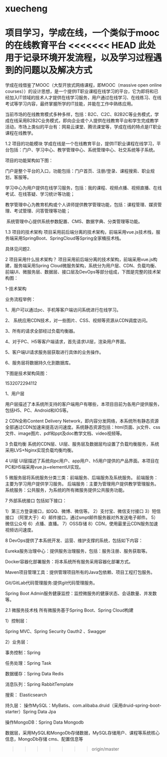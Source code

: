# xuecheng
项目学习，学成在线，一个类似于mooc的在线教育平台
<<<<<<< HEAD
此处用于记录环境开发流程，以及学习过程遇到的问题以及解决方式
=======
学成在线借鉴了MOOC（大型开放式网络课程，即MOOC（massive open online courses））的设计思想，是一个提供IT职业课程在线学习的平台，它为即将和已经加入IT领域的技术人才提供在线学习服务，用户通过在线学习、在线练习、在线考试等学习内容，最终掌握所学的IT技能，并能在工作中熟练应用。

​	当前市场的在线教育模式多种多样，包括：B2C、C2C、B2B2C等业务模式，学成在线采用B2B2C业务模式，即向企业或个人提供在线教育平台和学生完成教学活动，市场上类似的平台有：网易云课堂、腾讯课堂等，学成在线的特点是IT职业课程在线教学。

1.2 项目的功能模块 ​	学成在线是一个在线教育平台，提供IT职业课程在线学习，平台包括：门户、学习中心、教学管理中心、系统管理中心、社交系统等子系统。

项目的功能架构如下图：

​	门户是整个平台的入口，功能包括：门户首页、注册/登录、课程搜索、职业规划，客服等。

​	学习中心为用户提供在线学习服务，包括：我的课程、视频点播、视频直播、在线考试、在线答疑、学习统计等功能；

​	教学管理中心为教育机构或个人讲师提供教学管理功能，包括：课程管理、媒资管理、考试管理、问答管理等功能；

​	系统管理中心提供系统参数配置、CMS、数据字典、分类管理等功能。

1.3 项目的技术架构 ​	项目采用前后端分离的技术架构，前端采用vue.js技术栈，服务端采用SpringBoot、SpringCloud等Spring全家桶技术栈。

具体见问题2.

2 项目采用什么技术架构？ ​	项目采用前后端分离的技术架构，前端采用vue.js构建，服务端采用Spring Cloud微服务架构，系统分为用户层、CDN、负载均衡、前端UI、微服务层、数据层、接口层及DevOps等部分组成，下图是完整的技术架构图：

1-技术架构

业务流程举例：

1、用户可以通过pc、手机等客户端访问系统进行在线学习。

2、 系统应用CDN技术，对一些图片、CSS、视频等资源从CDN调度访问。

3、所有的请求全部经过负载均衡器。

4、对于PC、H5等客户端请求，首先请求UI层，渲染用户界面。

5、客户端UI请求服务层获取进行具体的业务操作。

6、服务层将数据持久化到数据库。

下图是技术架构简图：

1532072294112

1、用户层

用户层描述了本系统所支持的客户端用户有哪些，本项目目前为各用户提供服务，包括H5、PC、Android和IOS等。

2 CDN全称Content Delivery Network，即内容分发网络，本系统所有静态资源全部通过CDN加速来提高访问速度。系统静态资源包括：html页面、js文件、css文件、image图片、pdf和ppt及doc教学文档、video视频等。

3 负载均衡 系统的CDN层、UI层、服务层及数据层均设置了负载均衡服务，系统采用LVS+Nginx实现负载均衡均衡。

4 UI层 UI层描述了系统向pc用户、app用户、h5用户提供的产品界面。本项目在PC和H5端采用vue.js+elementUI实现。

5 微服务层将系统服务分类三类：前端服务、后端服务及系统服务。 前端服务：主要为学习用户提供学习服务。 后端服务：主要为管理用户提供教学管理服务。 系统服务：公共服务，为系统的所有微服务提供公共服务功能。

7 外部系统接口 包括如下接口：

1）第三方登录接口，如QQ、微博、微信等。 2）支付宝、微信支付接口 3）短信接口 （阿里大于）4）邮件接口，通过smpt邮件服务器对外发送电子邮件。 5）微信公众号 6）点播、直播。 7）OSS存储 8）CDN，使用最里云CDN服务加速视频访问速度。

8 DevOps提供了本系统开发、运营、维护支撑的系统，包括如下内容：

Eureka服务治理中心：提供服务治理服务，包括：服务注册、服务获取等。

Docker容器化部署服务：将本系统所有服务采用容器化部署方式。

Maven项目管理工具：提供管理项目所有的Java包依赖、项目工程打包服务。

Git/GitLab代码管理服务:提供git代码管理服务。

Spring Boot Admin服务健康监控：监控微服务的健康状态、会话数量、并发数等。

2.1 微服务技术栈 所有微服务基于Spring Boot、Spring Cloud构建

1）控制层：

Spring MVC、Spring Security Oauth2 、Swagger

2）业务层：

事务控制：Spring

任务处理：Spring Task

数据缓存：Spring Data Redis

消息队列：Spring RabbitTemplate

搜索： Elasticsearch

持久层：
操作MySQL：MyBatis、com.alibaba.druid（采用druid-spring-boot-starter）Spring Data Jpa

操作MongoDB：Spring Data Mongodb

数据层，采用MySQL和MongoDb存储数据，MySQL存储用户、课程等系统核心信息，MongoDb存储
cms、配置信息等
>>>>>>> origin/master
